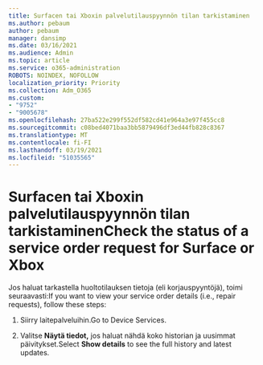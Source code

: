 ```yaml
---
title: Surfacen tai Xboxin palvelutilauspyynnön tilan tarkistaminen
ms.author: pebaum
author: pebaum
manager: dansimp
ms.date: 03/16/2021
ms.audience: Admin
ms.topic: article
ms.service: o365-administration
ROBOTS: NOINDEX, NOFOLLOW
localization_priority: Priority
ms.collection: Adm_O365
ms.custom:
- "9752"
- "9005678"
ms.openlocfilehash: 27ba522e299f552df582cd41e964a3e97f455cc8
ms.sourcegitcommit: c08bed4071baa3bb5879496df3ed44fb828c8367
ms.translationtype: MT
ms.contentlocale: fi-FI
ms.lasthandoff: 03/19/2021
ms.locfileid: "51035565"
---
```

# <a name="check-the-status-of-a-service-order-request-for-surface-or-xbox"></a><span data-ttu-id="f430c-102">Surfacen tai Xboxin palvelutilauspyynnön tilan tarkistaminen</span><span class="sxs-lookup"><span data-stu-id="f430c-102">Check the status of a service order request for Surface or Xbox</span></span>

<span data-ttu-id="f430c-103">Jos haluat tarkastella huoltotilauksen tietoja (eli korjauspyyntöjä), toimi seuraavasti:</span><span class="sxs-lookup"><span data-stu-id="f430c-103">If you want to view your service order details (i.e., repair requests), follow these steps:</span></span>

1. <span data-ttu-id="f430c-104">Siirry laitepalveluihin.</span><span class="sxs-lookup"><span data-stu-id="f430c-104">Go to Device Services.</span></span>

1. <span data-ttu-id="f430c-105">Valitse **Näytä tiedot,** jos haluat nähdä koko historian ja uusimmat päivitykset.</span><span class="sxs-lookup"><span data-stu-id="f430c-105">Select **Show details** to see the full history and latest updates.</span></span>

